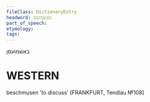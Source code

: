 ```yaml
---
fileClass: DictionaryEntry
headword: באַשמועסן
part_of_speech: 
etymology: 
tags: 
---
```

באַשמועסן

WESTERN
========

beschmusen 'to discuss'
[FRANKFURT, Tendlau №108]